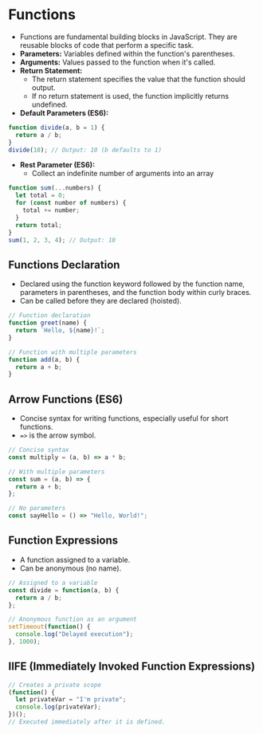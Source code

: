 # Functions
- Functions are fundamental building blocks in JavaScript. They are reusable blocks of code that perform a specific task.
- **Parameters:** Variables defined within the function's parentheses.
- **Arguments:** Values passed to the function when it's called.
- **Return Statement:**
  - The return statement specifies the value that the function should output.
  - If no return statement is used, the function implicitly returns undefined.
- **Default Parameters (ES6):**
```JavaScript
function divide(a, b = 1) { 
  return a / b; 
}
divide(10); // Output: 10 (b defaults to 1)
```
- **Rest Parameter (ES6):**
  - Collect an indefinite number of arguments into an array
```javascript
function sum(...numbers) {
  let total = 0;
  for (const number of numbers) {
    total += number;
  }
  return total;
}
sum(1, 2, 3, 4); // Output: 10
```

## Functions Declaration
- Declared using the function keyword followed by the function name, parameters in parentheses, and the function body within curly braces.
- Can be called before they are declared (hoisted).

```javascript
// Function declaration
function greet(name) {
  return `Hello, ${name}!`;
}

// Function with multiple parameters
function add(a, b) {
  return a + b;
}
```

## Arrow Functions (ES6)
- Concise syntax for writing functions, especially useful for short functions.
- `=>` is the arrow symbol.
```javascript
// Concise syntax
const multiply = (a, b) => a * b;

// With multiple parameters
const sum = (a, b) => {
  return a + b;
};

// No parameters
const sayHello = () => "Hello, World!";
```

## Function Expressions
- A function assigned to a variable.
- Can be anonymous (no name).
  
```javascript
// Assigned to a variable
const divide = function(a, b) {
  return a / b;
};

// Anonymous function as an argument
setTimeout(function() {
  console.log("Delayed execution");
}, 1000);
```

## IIFE (Immediately Invoked Function Expressions)
```javascript
// Creates a private scope
(function() {
  let privateVar = "I'm private";
  console.log(privateVar);
})();
// Executed immediately after it is defined.
```